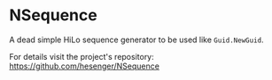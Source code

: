 # NSequence

A dead simple HiLo sequence generator to be used like `Guid.NewGuid`.

For details visit the project's repository: https://github.com/hesenger/NSequence
